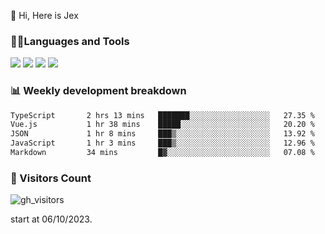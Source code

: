  👋 Hi, Here is Jex

 

### 🧑‍💻Languages and Tools

<code><a href="https://react.dev"><img src="https://api.iconify.design/logos:react.svg" /></a></code>
<code><a href="https://github.com/vuejs/core"><img src="https://api.iconify.design/logos:vue.svg" /></a></code> 
<code><a href="https://github.com/microsoft/TypeScript"><img src="https://api.iconify.design/logos:typescript-icon.svg" /></a></code>
<code><a href="https://threejs.org/"><img src="https://api.iconify.design/logos:threejs.svg" /></a></code>

### 📊 Weekly development breakdown

<!--START_SECTION:waka-->

```txt
TypeScript       2 hrs 13 mins   ███████░░░░░░░░░░░░░░░░░░   27.35 %
Vue.js           1 hr 38 mins    █████░░░░░░░░░░░░░░░░░░░░   20.20 %
JSON             1 hr 8 mins     ███▒░░░░░░░░░░░░░░░░░░░░░   13.92 %
JavaScript       1 hr 3 mins     ███▒░░░░░░░░░░░░░░░░░░░░░   12.96 %
Markdown         34 mins         █▓░░░░░░░░░░░░░░░░░░░░░░░   07.08 %
```

<!--END_SECTION:waka-->


### 👀 Visitors Count

![gh_visitors](https://profile-counter.glitch.me/jexlau/count.svg)

start at 06/10/2023.
